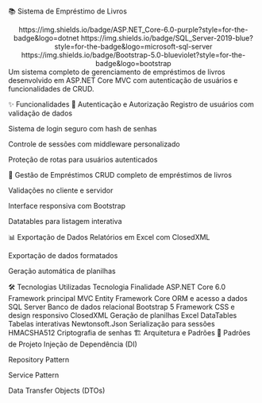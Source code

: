 📚 Sistema de Empréstimo de Livros
<div align="center">
https://img.shields.io/badge/ASP.NET_Core-6.0-purple?style=for-the-badge&logo=dotnet
https://img.shields.io/badge/SQL_Server-2019-blue?style=for-the-badge&logo=microsoft-sql-server
https://img.shields.io/badge/Bootstrap-5.0-blueviolet?style=for-the-badge&logo=bootstrap

</div>
Um sistema completo de gerenciamento de empréstimos de livros desenvolvido em ASP.NET Core MVC com autenticação de usuários e funcionalidades de CRUD.

✨ Funcionalidades
🔐 Autenticação e Autorização
Registro de usuários com validação de dados

Sistema de login seguro com hash de senhas

Controle de sessões com middleware personalizado

Proteção de rotas para usuários autenticados

📖 Gestão de Empréstimos
CRUD completo de empréstimos de livros

Validações no cliente e servidor

Interface responsiva com Bootstrap

Datatables para listagem interativa

📊 Exportação de Dados
Relatórios em Excel com ClosedXML

Exportação de dados formatados

Geração automática de planilhas

🛠️ Tecnologias Utilizadas
Tecnologia	Finalidade
ASP.NET Core 6.0	Framework principal MVC
Entity Framework Core	ORM e acesso a dados
SQL Server	Banco de dados relacional
Bootstrap 5	Framework CSS e design responsivo
ClosedXML	Geração de planilhas Excel
DataTables	Tabelas interativas
Newtonsoft.Json	Serialização para sessões
HMACSHA512	Criptografia de senhas
🏗️ Arquitetura e Padrões
🔧 Padrões de Projeto
Injeção de Dependência (DI)

Repository Pattern

Service Pattern

Data Transfer Objects (DTOs)

